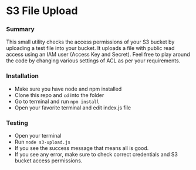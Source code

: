 # S3 File Upload

### Summary

This small utility checks the access permissions of your S3 bucket by uploading a test file into your bucket. It uploads a file with public read access using an IAM user (Access Key and Secret).
Feel free to play around the code by changing various settings of ACL as per your requirements.

### Installation

- Make sure you have node and npm installed
- Clone this repo and `cd` into the folder
- Go to terminal and run `npm install`
- Open your favorite terminal and edit index.js file

### Testing

- Open your terminal
- Run `node s3-upload.js`
- If you see the success message that means all is good.
- If you see any error, make sure to check correct credentials and S3 bucket access permissions.
